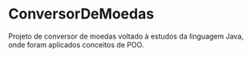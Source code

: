 # ConversorDeMoedas
Projeto de conversor de moedas voltado à estudos da linguagem Java, onde foram aplicados conceitos de POO. 
